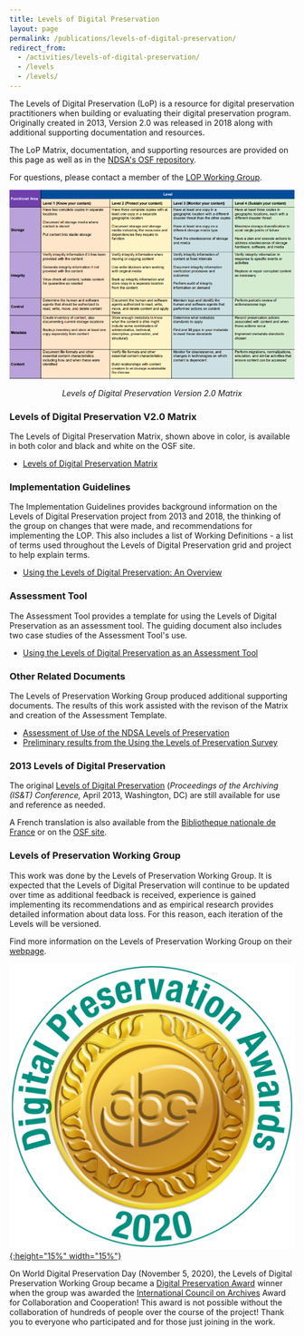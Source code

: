```yaml
---
title: Levels of Digital Preservation
layout: page
permalink: /publications/levels-of-digital-preservation/
redirect_from: 
  - /activities/levels-of-digital-preservation/
  - /levels
  - /levels/
---
```

The Levels of Digital Preservation (LoP) is a resource for digital preservation practitioners when building or evaluating their digital preservation program.  Originally created in 2013, Version 2.0 was released in 2018 along with additional supporting documentation and resources. 

The LoP Matrix, documentation, and supporting resources are provided on this page as well as in the [NDSA's OSF repository](https://osf.io/4d567/).  

For questions, please contact a member of the [LOP Working Group](/groups/levels-of-preservation/). 

[![Levels of Digital Preservation, Version 2.0](/images/LOP_v2.png "Levels of Digital Preservation, Version 2.0")](https://osf.io/2mkwx/)
<p align="center"><em>Levels of Digital Preservation Version 2.0 Matrix</em></p>

### Levels of Digital Preservation V2.0 Matrix
The Levels of Digital Preservation Matrix, shown above in color, is available in both color and black and white on the OSF site.   
* [Levels of Digital Preservation Matrix](https://osf.io/2mkwx/)


### Implementation Guidelines
The Implementation Guidelines provides background information on the Levels of Digital Preservation project from 2013 and 2018, the thinking of the group on changes that were made, and recommendations for implementing the LOP. This also includes a list of Working Definitions - a list of terms used throughout the Levels of Digital Preservation grid and project to help explain terms.
* [Using the Levels of Digital Preservation: An Overview](https://osf.io/nt8u9/)
  
### Assessment Tool
The Assessment Tool provides a template for using the Levels of Digital Preservation as an assessment tool.  The guiding document also includes two case studies of the Assessment Tool's use.  
* [Using the Levels of Digital Preservation as an Assessment Tool](https://osf.io/m2fek/)

### Other Related Documents
The Levels of Preservation Working Group produced additional supporting documents. The results of this work assisted with the revison of the Matrix and creation of the Assessment Template.
* [Assessment of Use of the NDSA Levels of Preservation](https://osf.io/47kqm/)
* [Preliminary results from the Using the Levels of Preservation Survey](https://osf.io/ythqn/)


### 2013 Levels of Digital Preservation
The original [Levels of Digital Preservation](https://osf.io/9ya8c/) (*Proceedings of the Archiving (IS&T) Conference,* April 2013, Washington, DC) are still available for use and reference as needed.  

A French translation is also available from the [Bibliotheque nationale de France](https://hal-bnf.archives-ouvertes.fr/hal-02162334) or on the [OSF site](https://osf.io/9ya8c/).  

### Levels of Preservation Working Group
This work was done by the Levels of Preservation Working Group.  It is expected that the Levels of Digital Preservation will continue to be updated over time as additional feedback is received, experience is gained implementing its recommendations and as empirical research provides detailed information about data loss. For this reason, each iteration of the Levels will be versioned.

Find more information on the Levels of Preservation Working Group on their [webpage](https://ndsa.org/working-groups/levels-of-preservation/).

[![Digital Preservation Award](/images/DPC_Award_Logo.jpg "Digital Preservation Award Logo"){:height="15%" width="15%"}](https://www.dpconline.org/events/digital-preservation-awards) 

On World Digital Preservation Day (November 5, 2020), the Levels of Digital Preservation Working Group became a [Digital Preservation Award](https://www.dpconline.org/events/digital-preservation-awards) winner when the group was awarded the [International Council on Archives](https://www.ica.org/en) Award for Collaboration and Cooperation! This award is not possible without the collaboration of hundreds of people over the course of the project!  Thank you to everyone who participated and for those just joining in the work.  
